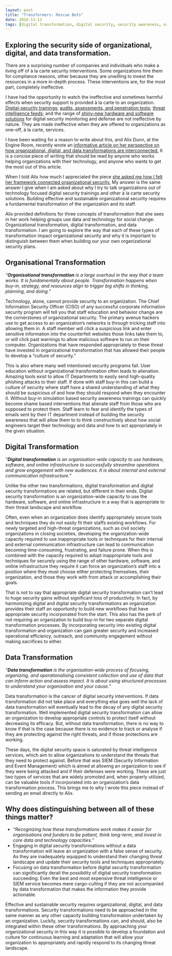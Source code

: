 ```yaml
---
layout: post
title: "Transformers: Rescue Bots"
date: 2016-11-11
tags: [digital transformation, digital security, security awareness, organizational change]
---
```


## Exploring the security side of organizational, digital, and data transformation.

There are a surprising number of companies and individuals who make a living off of à la carte security interventions. Some organizations hire them for compliance reasons, other because they are unwilling to invest the resources in a more in-depth process. These interventions are, for the most part, completely ineffective.

I have had the opportunity to watch the ineffective and sometimes harmful effects when security support is provided à la carte to an organization. [Digital-security trainings](https://secresearch.tacticaltech.org/summary); [audits, assessments, and penetration tests](https://www.schneier.com/blog/archives/2007/05/is_penetration.html); [threat intelligence feeds](http://www.activeresponse.org/the-cost-of-bad-threat-intelligence/); and the range of [shiny-new hardware and software solutions](https://www.youtube.com/watch?v=a7v-D67g2u4&feature=youtu.be&t=18m23s) for digital security monitoring and defense are not ineffective by nature. They are made ineffective when they are offered to organizations as one-off, à la carte, services.

I have been waiting for a reason to write about this, and Alix Dunn, at the Engine Room, recently wrote an [informative article on her perspective on how organizational, digital, and data transformations are interconnected.](https://www.theengineroom.org/transformers-organisational-digital-and-data-transformation-in-the-social-sector/) It is a concise piece of writing that should be read by anyone who works helping organizations with their technology, and anyone who wants to get the most out of this article.

When I told Alix how much I appreciated the piece [she asked me how I felt her framework connected organizational security.](https://twitter.com/alixtrot/status/793463899823767552) My answer is the same answer I give when I am asked about why I try to talk organizations out of technology focused digital security trainings and other à la carte security solutions. Building effective and sustainable organizational security requires a fundamental transformation of the organization and its staff.

Alix provided definitions for three concepts of transformation that she sees in her work helping groups use data and technology for social change: Organizational transformation, digital transformation, and data transformation. I am going to explore the way that each of these types of transformation impact organizational security and why it is important to distinguish between them when building our your own organizational security plans.

## Organisational Transformation

*“**Organisational transformation** is a large overhaul in the way that a team works. It is fundamentally about people. Transformation happens when buy-in, strategy, and resources align to trigger big shifts in thinking, planning, and doing.”*

Technology, alone, cannot provide security to an organization. The Chief Information Security Officer (CISO) of any successful corporate information security program will tell you that staff education and behavior change are the cornerstones of organizational security. The primary avenue hackers use to get access to an organization’s networks is through tricking staff into allowing them in. A staff member will click a suspicious link and enter sensitive information into the counterfeit websites those links take them to, or will click past warnings to allow malicious software to run on their computer. Organizations that have responded appropriately to these threat have invested in organizational transformation that has allowed their people to develop a “culture of security.”

This is also where many well intentioned security programs fail. User education without organizational transformation often leads to alienation. Amazing tools exist to allow IT Departments to easily send high-quality phishing attacks to their staff. If done with staff buy-in this can build a culture of security where staff have a shared understanding of what they should be suspicious of and how they should respond when they encounter it. Without buy-in simulation based security awareness trainings can quickly become shame based interventions that alienate staff from those who are supposed to protect them. Staff learn to fear and identify the types of emails sent by their IT department instead of building the security awareness that will allow them to to think constructively about how social engineers target their technology and data and how to act appropriately in the given situation.

## Digital Transformation

*“**Digital transformation** is an organisation-wide capacity to use hardware, software, and online infrastructure to successfully streamline operations and grow engagement with new audiences. It is about internal and external communication infrastructure.”*

Unlike the other two transformations, digital transformation and digital security transformations are related, but different in their ends. Digital security transformation is an organization-wide capacity to use the hardware, software, and online infrastructure in a way that is appropriate to their threat landscape and workflow.

Often, even when an organization does identify appropriately secure tools and techniques they do not easily fit their staffs existing workflows. For newly targeted and high-threat organizations, such as civil society organizations in closing societies, developing the organization-wide capacity required to use inappropriate tools or techniques for their internal and external communication infrastructure can lead to communication becoming time-consuming, frustrating, and failure prone. When this is combined with the capacity required to adopt inappropriate tools and techniques for securely using the range of other hardware, software, and online infrastructure they require it can force an organization’s staff into a position where they must choose either protecting themselves, their organization, and those they work with from attack or accomplishing their goals.

That is not to say that appropriate digital security transformation can’t lead to huge security gains without significant loss of productivity. In fact, by harmonizing digital and digital security transformations an organization provides their staff an opportunity to build new workflows that have appropriate security incorporated from the start. This also has the perk of not requiring an organization to build buy-in for two separate digital transformation processes. By incorporating security into existing digital transformation and organization can gain greater security and increased operational efficiency, outreach, and community engagement without making sacrifices to either.

## Data Transformation

*“**Data transformation** is the organisation-wide process of focusing, organizing, and operationalising consistent collection and use of data that can inform action and assess impact. It is about using structured processes to understand your organisation and your cause.”*

Data transformation is the cancer of digital security interventions. If data transformation did not take place and everything else goes well the lack of data transformation will eventually lead to the decay of any digital security transformation. Well implemented digital security transformation can allow an organization to develop appropriate controls to protect itself without decreasing its efficacy. But, without data transformation, there is no way to know if that is the case because there is no evidence to track or analyse if they are protecting against the right threats, and if those protections are working.

These days, the digital security space is saturated by threat intelligence services, which aim to allow organizations to understand the threats that they need to protect against. Before that was SIEM (Security Information and Event Management) which is aimed at allowing an organization to see if they were being attacked and if their defenses were working. These are just two types of services that are widely promoted and, when properly utilized, can be valuable tools if incorporated into an organization’s data transformation process. This brings me to why I wrote this piece instead of sending an email directly to Alix.

## Why does distinguishing between all of these things matter?

* *“Recognizing how these transformations work makes it easier for organisations and funders to be patient, think long-term, and invest in core data and technology capacities.”*
* Engaging in digital security transformations without a data transformation will leave an organization with a false sense of security. As they are inadequately equipped to understand their changing threat landscape and update their security tools and techniques appropriately.
* Focusing on data transformation before digital security transformation can significantly derail the possibility of digital security transformation succeeding. Even the best and most expensive threat intelligence or SIEM service becomes mere cargo-culting if they are not accompanied by data transformation that makes the information they provide actionable.

Effective and sustainable security requires organizational, digital, and data transformations. Security transformations need to be approached in the same manner as any other capacity building transformation undertaken by an organization. Luckily, security transformations can, and should, also be integrated within these other transformations. By approaching your organizational security in this way it is possible to develop a foundation and culture for continuous learning and adaptation that will allow your organization to appropriately and rapidly respond to its changing threat landscape.
